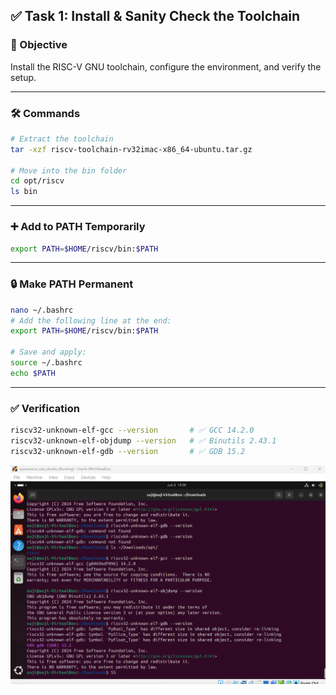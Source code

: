 ## ✅ Task 1: Install & Sanity Check the Toolchain

### 🎯 Objective  
Install the RISC-V GNU toolchain, configure the environment, and verify the setup.

---

### 🛠️ Commands

```bash
# Extract the toolchain
tar -xzf riscv-toolchain-rv32imac-x86_64-ubuntu.tar.gz

# Move into the bin folder
cd opt/riscv
ls bin
```

---

### ➕ Add to PATH Temporarily

```bash
export PATH=$HOME/riscv/bin:$PATH
```

---

### 🔒 Make PATH Permanent

```bash
nano ~/.bashrc
# Add the following line at the end:
export PATH=$HOME/riscv/bin:$PATH

# Save and apply:
source ~/.bashrc
echo $PATH
```

---

### ✅ Verification

```bash
riscv32-unknown-elf-gcc --version       # ✅ GCC 14.2.0
riscv32-unknown-elf-objdump --version   # ✅ Binutils 2.43.1
riscv32-unknown-elf-gdb --version       # ✅ GDB 15.2
```


![TOOLCHAIN](TOOLCHAIN.png)

